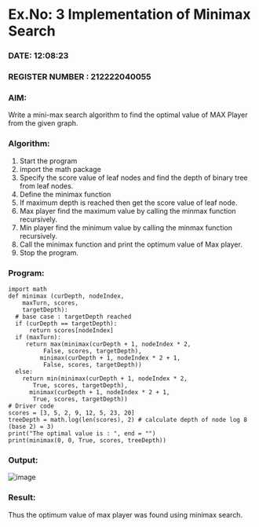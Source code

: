 # Ex.No: 3  Implementation of Minimax Search
### DATE: 12:08:23                                                                           
### REGISTER NUMBER : 212222040055 
### AIM: 
Write a mini-max search algorithm to find the optimal value of MAX Player from the given graph.
### Algorithm:
1. Start the program
2. import the math package
3. Specify the score value of leaf nodes and find the depth of binary tree from leaf nodes.
4. Define the minimax function
5. If maximum depth is reached then get the score value of leaf node.
6. Max player find the maximum value by calling the minmax function recursively.
7. Min player find the minimum value by calling the minmax function recursively.
8. Call the minimax function  and print the optimum value of Max player.
9. Stop the program. 

### Program:
```
import math
def minimax (curDepth, nodeIndex,
    maxTurn, scores,
    targetDepth):
  # base case : targetDepth reached
  if (curDepth == targetDepth):
      return scores[nodeIndex]
  if (maxTurn):
     return max(minimax(curDepth + 1, nodeIndex * 2,
          False, scores, targetDepth),
         minimax(curDepth + 1, nodeIndex * 2 + 1,
          False, scores, targetDepth))
  else:
    return min(minimax(curDepth + 1, nodeIndex * 2,
       True, scores, targetDepth),
      minimax(curDepth + 1, nodeIndex * 2 + 1,
       True, scores, targetDepth))
# Driver code
scores = [3, 5, 2, 9, 12, 5, 23, 20]
treeDepth = math.log(len(scores), 2) # calculate depth of node log 8 (base 2) = 3)
print("The optimal value is : ", end = "")
print(minimax(0, 0, True, scores, treeDepth))
```
### Output:
![image](https://github.com/Hemapriyaranganathan/AI_Lab_2023-24/assets/119476111/85acfec5-b0fc-4e4b-8c35-eb7a5cf8d414)



### Result:
Thus the optimum value of max player was found using minimax search.
